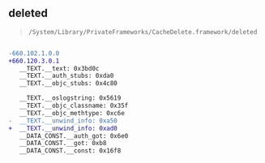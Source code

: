 ## deleted

> `/System/Library/PrivateFrameworks/CacheDelete.framework/deleted`

```diff

-660.102.1.0.0
+660.120.3.0.1
   __TEXT.__text: 0x3bd0c
   __TEXT.__auth_stubs: 0xda0
   __TEXT.__objc_stubs: 0x4c80

   __TEXT.__oslogstring: 0x5619
   __TEXT.__objc_classname: 0x35f
   __TEXT.__objc_methtype: 0xc6e
-  __TEXT.__unwind_info: 0xa50
+  __TEXT.__unwind_info: 0xad0
   __DATA_CONST.__auth_got: 0x6e0
   __DATA_CONST.__got: 0xb8
   __DATA_CONST.__const: 0x16f8

```
